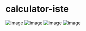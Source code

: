 # calculator-iste
![image](https://user-images.githubusercontent.com/55929413/91512923-bbe76f80-e900-11ea-8b54-3ad7d0e60c53.png)
![image](https://user-images.githubusercontent.com/55929413/91512917-b722bb80-e900-11ea-9da7-aae378d70fc9.png)
![image](https://user-images.githubusercontent.com/55929413/91512898-ac682680-e900-11ea-9bbb-e86b48d36879.png)
![image](https://user-images.githubusercontent.com/55929413/91512909-b25e0780-e900-11ea-899c-def813f588fc.png)

